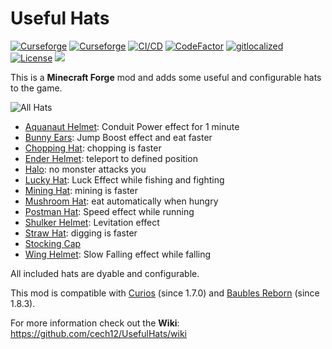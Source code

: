 # Useful Hats

[![Curseforge](http://cf.way2muchnoise.eu/full_347337_downloads(0D0D0D-F16436-fff-010101-fff).svg)](https://www.curseforge.com/minecraft/mc-mods/useful-hats)
[![Curseforge](http://cf.way2muchnoise.eu/versions/For%20MC_347337_all(0D0D0D-F16436-fff-010101).svg)](https://www.curseforge.com/minecraft/mc-mods/useful-hats/files)
[![CI/CD](https://github.com/cech12/UsefulHats/actions/workflows/cicd-workflow.yml/badge.svg)](https://github.com/cech12/UsefulHats/actions/workflows/cicd-workflow.yml)
[![CodeFactor](https://www.codefactor.io/repository/github/cech12/usefulhats/badge)](https://www.codefactor.io/repository/github/cech12/usefulhats)
[![gitlocalized ](https://gitlocalize.com/repo/8147/whole_project/badge.svg)](https://gitlocalize.com/repo/8147/?utm_source=badge)
[![License](https://img.shields.io/github/license/cech12/UsefulHats)](http://opensource.org/licenses/MIT)
[![](https://img.shields.io/discord/752506676719910963.svg?style=flat&color=informational&logo=discord&label=Discord)](https://discord.gg/gRUFH5t)

This is a **Minecraft Forge** mod and adds some useful and configurable hats to the game. 

![All Hats](https://raw.githubusercontent.com/cech12/UsefulHats/material/material/wiki/all_hats.png)

* [Aquanaut Helmet](https://github.com/cech12/UsefulHats/wiki/Aquanaut-Helmet): Conduit Power effect for 1 minute
* [Bunny Ears](https://github.com/cech12/UsefulHats/wiki/Bunny-Ears): Jump Boost effect and eat faster
* [Chopping Hat](https://github.com/cech12/UsefulHats/wiki/Chopping-Hat): chopping is faster
* [Ender Helmet](https://github.com/cech12/UsefulHats/wiki/Ender-Helmet): teleport to defined position
* [Halo](https://github.com/cech12/UsefulHats/wiki/Halo): no monster attacks you
* [Lucky Hat](https://github.com/cech12/UsefulHats/wiki/Lucky-Hat): Luck Effect while fishing and fighting
* [Mining Hat](https://github.com/cech12/UsefulHats/wiki/Mining-Hat): mining is faster
* [Mushroom Hat](https://github.com/cech12/UsefulHats/wiki/Mushroom-Hat): eat automatically when hungry
* [Postman Hat](https://github.com/cech12/UsefulHats/wiki/Postman-Hat): Speed effect while running
* [Shulker Helmet](https://github.com/cech12/UsefulHats/wiki/Shulker-Helmet): Levitation effect
* [Straw Hat](https://github.com/cech12/UsefulHats/wiki/Straw-Hat): digging is faster
* [Stocking Cap](https://github.com/cech12/UsefulHats/wiki/Stocking-Cap)
* [Wing Helmet](https://github.com/cech12/UsefulHats/wiki/Wing-Helmet): Slow Falling effect while falling

All included hats are dyable and configurable.

This mod is compatible with [Curios](https://www.curseforge.com/minecraft/mc-mods/curios) (since 1.7.0) and [Baubles Reborn](https://www.curseforge.com/minecraft/mc-mods/baubles-reborn) (since 1.8.3).

For more information check out the **Wiki**: https://github.com/cech12/UsefulHats/wiki
